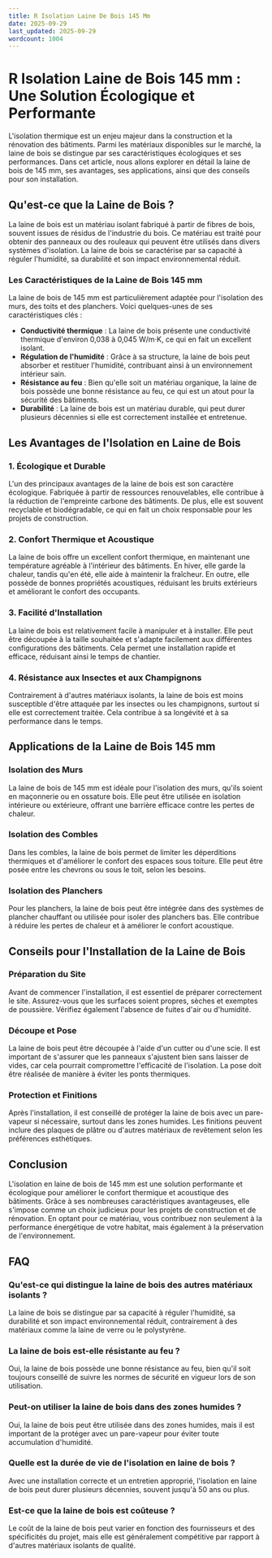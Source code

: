 ```yaml
---
title: R Isolation Laine De Bois 145 Mm
date: 2025-09-29
last_updated: 2025-09-29
wordcount: 1004
---
```


# R Isolation Laine de Bois 145 mm : Une Solution Écologique et Performante

L'isolation thermique est un enjeu majeur dans la construction et la rénovation des bâtiments. Parmi les matériaux disponibles sur le marché, la laine de bois se distingue par ses caractéristiques écologiques et ses performances. Dans cet article, nous allons explorer en détail la laine de bois de 145 mm, ses avantages, ses applications, ainsi que des conseils pour son installation.

## Qu'est-ce que la Laine de Bois ?

La laine de bois est un matériau isolant fabriqué à partir de fibres de bois, souvent issues de résidus de l'industrie du bois. Ce matériau est traité pour obtenir des panneaux ou des rouleaux qui peuvent être utilisés dans divers systèmes d'isolation. La laine de bois se caractérise par sa capacité à réguler l'humidité, sa durabilité et son impact environnemental réduit.

### Les Caractéristiques de la Laine de Bois 145 mm

La laine de bois de 145 mm est particulièrement adaptée pour l'isolation des murs, des toits et des planchers. Voici quelques-unes de ses caractéristiques clés :

- **Conductivité thermique** : La laine de bois présente une conductivité thermique d'environ 0,038 à 0,045 W/m·K, ce qui en fait un excellent isolant.
- **Régulation de l'humidité** : Grâce à sa structure, la laine de bois peut absorber et restituer l'humidité, contribuant ainsi à un environnement intérieur sain.
- **Résistance au feu** : Bien qu'elle soit un matériau organique, la laine de bois possède une bonne résistance au feu, ce qui est un atout pour la sécurité des bâtiments.
- **Durabilité** : La laine de bois est un matériau durable, qui peut durer plusieurs décennies si elle est correctement installée et entretenue.

## Les Avantages de l'Isolation en Laine de Bois

### 1. Écologique et Durable

L'un des principaux avantages de la laine de bois est son caractère écologique. Fabriquée à partir de ressources renouvelables, elle contribue à la réduction de l'empreinte carbone des bâtiments. De plus, elle est souvent recyclable et biodégradable, ce qui en fait un choix responsable pour les projets de construction.

### 2. Confort Thermique et Acoustique

La laine de bois offre un excellent confort thermique, en maintenant une température agréable à l'intérieur des bâtiments. En hiver, elle garde la chaleur, tandis qu'en été, elle aide à maintenir la fraîcheur. En outre, elle possède de bonnes propriétés acoustiques, réduisant les bruits extérieurs et améliorant le confort des occupants.

### 3. Facilité d'Installation

La laine de bois est relativement facile à manipuler et à installer. Elle peut être découpée à la taille souhaitée et s'adapte facilement aux différentes configurations des bâtiments. Cela permet une installation rapide et efficace, réduisant ainsi le temps de chantier.

### 4. Résistance aux Insectes et aux Champignons

Contrairement à d'autres matériaux isolants, la laine de bois est moins susceptible d'être attaquée par les insectes ou les champignons, surtout si elle est correctement traitée. Cela contribue à sa longévité et à sa performance dans le temps.

## Applications de la Laine de Bois 145 mm

### Isolation des Murs

La laine de bois de 145 mm est idéale pour l'isolation des murs, qu'ils soient en maçonnerie ou en ossature bois. Elle peut être utilisée en isolation intérieure ou extérieure, offrant une barrière efficace contre les pertes de chaleur.

### Isolation des Combles

Dans les combles, la laine de bois permet de limiter les déperditions thermiques et d'améliorer le confort des espaces sous toiture. Elle peut être posée entre les chevrons ou sous le toit, selon les besoins.

### Isolation des Planchers

Pour les planchers, la laine de bois peut être intégrée dans des systèmes de plancher chauffant ou utilisée pour isoler des planchers bas. Elle contribue à réduire les pertes de chaleur et à améliorer le confort acoustique.

## Conseils pour l'Installation de la Laine de Bois

### Préparation du Site

Avant de commencer l'installation, il est essentiel de préparer correctement le site. Assurez-vous que les surfaces soient propres, sèches et exemptes de poussière. Vérifiez également l'absence de fuites d'air ou d'humidité.

### Découpe et Pose

La laine de bois peut être découpée à l'aide d'un cutter ou d'une scie. Il est important de s'assurer que les panneaux s'ajustent bien sans laisser de vides, car cela pourrait compromettre l'efficacité de l'isolation. La pose doit être réalisée de manière à éviter les ponts thermiques.

### Protection et Finitions

Après l'installation, il est conseillé de protéger la laine de bois avec un pare-vapeur si nécessaire, surtout dans les zones humides. Les finitions peuvent inclure des plaques de plâtre ou d'autres matériaux de revêtement selon les préférences esthétiques.

## Conclusion

L'isolation en laine de bois de 145 mm est une solution performante et écologique pour améliorer le confort thermique et acoustique des bâtiments. Grâce à ses nombreuses caractéristiques avantageuses, elle s'impose comme un choix judicieux pour les projets de construction et de rénovation. En optant pour ce matériau, vous contribuez non seulement à la performance énergétique de votre habitat, mais également à la préservation de l'environnement.

## FAQ

### Qu'est-ce qui distingue la laine de bois des autres matériaux isolants ?

La laine de bois se distingue par sa capacité à réguler l'humidité, sa durabilité et son impact environnemental réduit, contrairement à des matériaux comme la laine de verre ou le polystyrène.

### La laine de bois est-elle résistante au feu ?

Oui, la laine de bois possède une bonne résistance au feu, bien qu'il soit toujours conseillé de suivre les normes de sécurité en vigueur lors de son utilisation.

### Peut-on utiliser la laine de bois dans des zones humides ?

Oui, la laine de bois peut être utilisée dans des zones humides, mais il est important de la protéger avec un pare-vapeur pour éviter toute accumulation d'humidité.

### Quelle est la durée de vie de l'isolation en laine de bois ?

Avec une installation correcte et un entretien approprié, l'isolation en laine de bois peut durer plusieurs décennies, souvent jusqu'à 50 ans ou plus.

### Est-ce que la laine de bois est coûteuse ?

Le coût de la laine de bois peut varier en fonction des fournisseurs et des spécificités du projet, mais elle est généralement compétitive par rapport à d'autres matériaux isolants de qualité.